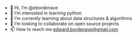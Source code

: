 - 👋 Hi, I’m @ebordenave
- 👀 I’m interested in learning python
- 🌱 I’m currently learning about data structures & algorithms
- 💞️ I’m looking to collaborate on open source projects
- 📫 How to reach me edward.bordenave@gmail.com

<!---
ebordenave/ebordenave is a ✨ special ✨ repository because its `README.md` (this file) appears on your GitHub profile.
You can click the Preview link to take a look at your changes.
--->
